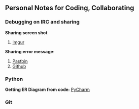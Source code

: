 ## Personal Notes for Coding, Collaborating

### Debugging on IRC and sharing

**Sharing screen shot**
1. [Imgur](http://imgur.com/)

**Sharing error message:**
1. [Pastbin](http://pastebin.com/)
2. [Github](https://gist.github.com)

### Python

**Getting ER Diagram from code:** [PyCharm](http://imgur.com/M7EKuN6)

### Git
